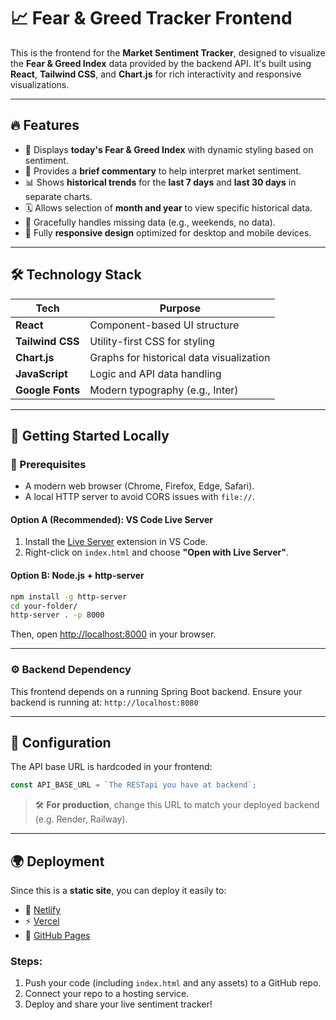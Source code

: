 
# 📈 Fear & Greed Tracker Frontend

This is the frontend for the **Market Sentiment Tracker**, designed to visualize the **Fear & Greed Index** data provided by the backend API. It's built using **React**, **Tailwind CSS**, and **Chart.js** for rich interactivity and responsive visualizations.

---

## 🔥 Features

* 🎯 Displays **today's Fear & Greed Index** with dynamic styling based on sentiment.
* 💬 Provides a **brief commentary** to help interpret market sentiment.
* 📊 Shows **historical trends** for the **last 7 days** and **last 30 days** in separate charts.
* 🗓️ Allows selection of **month and year** to view specific historical data.
* 🚫 Gracefully handles missing data (e.g., weekends, no data).
* 📱 Fully **responsive design** optimized for desktop and mobile devices.

---

## 🛠️ Technology Stack

| Tech             | Purpose                                  |
| ---------------- | ---------------------------------------- |
| **React**        | Component-based UI structure             |
| **Tailwind CSS** | Utility-first CSS for styling            |
| **Chart.js**     | Graphs for historical data visualization |
| **JavaScript**   | Logic and API data handling              |
| **Google Fonts** | Modern typography (e.g., Inter)          |

---

## 🚀 Getting Started Locally

### 🔧 Prerequisites

* A modern web browser (Chrome, Firefox, Edge, Safari).
* A local HTTP server to avoid CORS issues with `file://`.

#### Option A (Recommended): **VS Code Live Server**

1. Install the [Live Server](https://marketplace.visualstudio.com/items?itemName=ritwickdey.LiveServer) extension in VS Code.
2. Right-click on `index.html` and choose **"Open with Live Server"**.

#### Option B: **Node.js + http-server**

```bash
npm install -g http-server
cd your-folder/
http-server . -p 8000
```

Then, open [http://localhost:8000](http://localhost:8000) in your browser.

---

### ⚙️ Backend Dependency

This frontend depends on a running Spring Boot backend.
 Ensure your backend is running at:
   `http://localhost:8080`


---

## 🧪 Configuration

The API base URL is hardcoded in your frontend:

```js
const API_BASE_URL = `The RESTapi you have at backend`;
```

> 🛠️ **For production**, change this URL to match your deployed backend (e.g. Render, Railway).

---

## 🌍 Deployment

Since this is a **static site**, you can deploy it easily to:

* 🔼 [Netlify](https://www.netlify.com/)
* ⚡ [Vercel](https://vercel.com/)
* 🐙 [GitHub Pages](https://pages.github.com/)

### Steps:

1. Push your code (including `index.html` and any assets) to a GitHub repo.
2. Connect your repo to a hosting service.
3. Deploy and share your live sentiment tracker!
